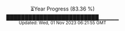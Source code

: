 <p align="center">
⏳Year Progress (83.36 %) <br>
█████████████████████████▁▁▁▁▁ <br>
<sub>Updated: Wed, 01 Nov 2023 06:21:55 GMT</sub>
</p>

